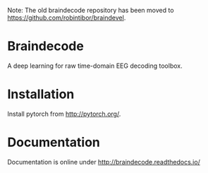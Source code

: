 Note: The old braindecode repository has been moved to
https://github.com/robintibor/braindevel.

Braindecode
===========

A deep learning for raw time-domain EEG decoding toolbox.

Installation
============

Install pytorch from http://pytorch.org/.

Documentation
=============

Documentation is online under http://braindecode.readthedocs.io/
